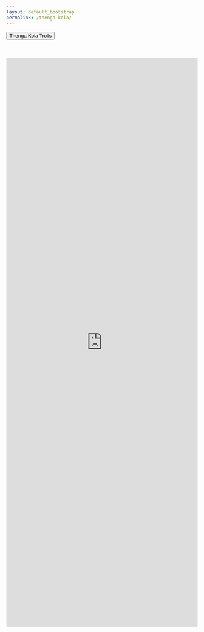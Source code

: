 ```yaml
---
layout: default_bootstrap
permalink: /thenga-kola/
---
```

<button class="btn btn-danger center-block" type="button">Thenga Kola Trolls</button>
<br>
<br>
<br>
<iframe src="https://drive.google.com/embeddedfolderview?id=1eb11-jZuT38kt_ACk4fM1dN29CH_chvc#grid" width="100%" height="1500" frameborder="0"></iframe>
